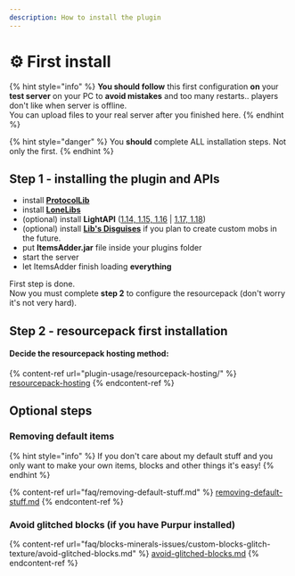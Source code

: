 ```yaml
---
description: How to install the plugin
---
```


# ⚙ First install

{% hint style="info" %}
**You should follow** this first configuration **on** your **test server** on your PC to **avoid mistakes** and too many restarts.. players don't like when server is offline.\
You can upload files to your real server after you finished here.
{% endhint %}

{% hint style="danger" %}
You **should** complete ALL installation steps. Not only the first.
{% endhint %}

## Step 1 - installing the plugin and APIs

* install [**ProtocolLib**](https://www.spigotmc.org/resources/protocollib.1997/)
* install [**LoneLibs**](https://www.spigotmc.org/resources/lonelibs.75974/)
* (optional) install **LightAPI** ([1.14, 1.15, 1.16](http://a.devs.beer/lightapi-old) | [1.17, 1.18](http://a.devs.beer/lightapi-new))
* (optional) install [**Lib's Disguises**](https://www.spigotmc.org/resources/libs-disguises-free.81/) if you plan to create custom mobs in the future.
* put **ItemsAdder.jar** file inside your plugins folder
* start the server
* let ItemsAdder finish loading **everything**

First step is done. \
Now you must complete **step 2** to configure the resourcepack (don't worry it's not very hard).

## Step 2 - resourcepack first installation

#### Decide the resourcepack hosting method:&#x20;

{% content-ref url="plugin-usage/resourcepack-hosting/" %}
[resourcepack-hosting](plugin-usage/resourcepack-hosting/)
{% endcontent-ref %}

## Optional steps

### Removing default items

{% hint style="info" %}
If you don't care about my default stuff and you only want to make your own items, blocks and other things it's easy!
{% endhint %}

{% content-ref url="faq/removing-default-stuff.md" %}
[removing-default-stuff.md](faq/removing-default-stuff.md)
{% endcontent-ref %}

### Avoid glitched blocks (if you have Purpur installed)

{% content-ref url="faq/blocks-minerals-issues/custom-blocks-glitch-texture/avoid-glitched-blocks.md" %}
[avoid-glitched-blocks.md](faq/blocks-minerals-issues/custom-blocks-glitch-texture/avoid-glitched-blocks.md)
{% endcontent-ref %}
